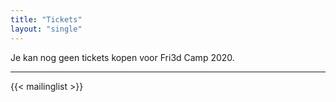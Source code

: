 ```yaml
---
title: "Tickets"
layout: "single"
---
```

<div class="block--callout">
	<p>Je kan nog geen tickets kopen voor Fri3d Camp 2020.</p>
	<div class="decoblock decoblock--wave decoblock--br"></div>
	<div class="decoblock decoblock--hammer decoblock--l"></div>
</div>
<!--<ul>
	<li>Hoe weet je wanneer ticketverkoop start</li>
	<li>Prijsstructuur tickets(?)</li>
</ul>-->
<hr class="gridrule" />

<div class="block--centered">
{{< mailinglist >}}
</div>